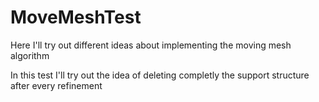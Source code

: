 # MoveMeshTest
Here I'll try out different ideas about implementing the moving mesh algorithm

In this test I'll try out the idea of deleting completly the support structure after every refinement
